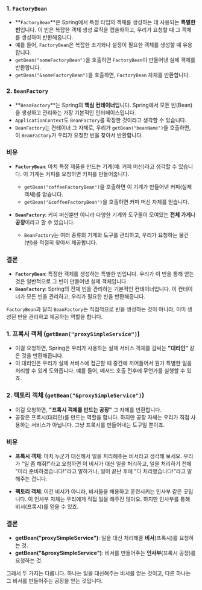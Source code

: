 ### 1. **`FactoryBean`**
- **`FactoryBean`**은 Spring에서 특정 타입의 객체를 생성하는 데 사용되는 **특별한 빈**입니다. 이 빈은 복잡한 객체 생성 로직을 캡슐화하고, 우리가 요청할 때 그 객체를 생성하여 반환해줍니다.
- 예를 들어, `FactoryBean`은 복잡한 초기화나 설정이 필요한 객체를 생성할 때 유용합니다.
- `getBean("someFactoryBean")`을 호출하면 `FactoryBean`이 만들어낸 실제 객체를 반환합니다.
- `getBean("&someFactoryBean")`을 호출하면, `FactoryBean` 자체를 반환합니다.

### 2. **`BeanFactory`**
- **`BeanFactory`**는 Spring의 **핵심 컨테이너**입니다. Spring에서 모든 빈(Bean)을 생성하고 관리하는 가장 기본적인 인터페이스입니다.
- `ApplicationContext`도 `BeanFactory`를 확장한 것이라고 생각할 수 있습니다.
- `BeanFactory`는 컨테이너 그 자체로, 우리가 `getBean("beanName")`을 호출하면, 이 `BeanFactory`가 우리가 요청한 빈을 찾아서 반환합니다.

### 비유
- **`FactoryBean`**: 마치 특정 제품을 만드는 기계(예: 커피 머신)라고 생각할 수 있습니다. 이 기계는 커피를 요청하면 커피를 만들어줍니다.
  - `getBean("coffeeFactoryBean")`을 호출하면 이 기계가 만들어낸 커피(실제 객체)를 얻습니다.
  - `getBean("&coffeeFactoryBean")`을 호출하면 커피 머신 자체를 얻습니다.

- **`BeanFactory`**: 커피 머신뿐만 아니라 다양한 기계와 도구들이 모여있는 **전체 가게**나 **공장**이라고 할 수 있습니다.
  - `BeanFactory`는 여러 종류의 기계와 도구를 관리하고, 우리가 요청하는 물건(빈)을 적절히 찾아서 제공합니다.

### 결론
- **`FactoryBean`**: 특정한 객체를 생성하는 특별한 빈입니다. 우리가 이 빈을 통해 얻는 것은 일반적으로 그 빈이 만들어낸 실제 객체입니다.
- **`BeanFactory`**: Spring의 전체 빈을 관리하는 기본적인 컨테이너입니다. 이 컨테이너가 모든 빈을 관리하고, 우리가 필요한 빈을 반환해줍니다.

`FactoryBean`과 달리 `BeanFactory`는 직접적으로 빈을 생성하는 것이 아니라, 이미 생성된 빈을 관리하고 제공하는 역할을 합니다.


### 1. **프록시 객체 (`getBean("proxySimpleService")`)**
- 이걸 요청하면, Spring은 우리가 사용하는 실제 서비스 객체를 감싸는 **"대리인"** 같은 것을 반환해줍니다.
- 이 대리인은 우리가 실제 서비스에 접근할 때 중간에 끼어들어서 뭔가 특별한 일을 처리할 수 있게 도와줍니다. 예를 들어, 메서드 호출 전후에 무언가를 실행할 수 있죠.

### 2. **팩토리 객체 (`getBean("&proxySimpleService")`)**
- 이걸 요청하면, **"프록시 객체를 만드는 공장"** 그 자체를 반환합니다.
- 공장은 프록시(대리인)를 만드는 역할을 합니다. 하지만 공장 자체는 우리가 직접 사용하는 서비스가 아닙니다. 그냥 프록시를 만들어내는 도구일 뿐이죠.

### 비유
- **프록시 객체**: 마치 누군가 대신해서 일을 처리해주는 비서라고 생각해 보세요. 우리가 "일 좀 해줘!"라고 요청하면 이 비서가 대신 일을 처리하고, 일을 처리하기 전에 "미리 준비하겠습니다!"라고 말하거나, 일이 끝난 후에 "다 처리했습니다!"라고 말해주는 겁니다.

- **팩토리 객체**: 이건 비서가 아니라, 비서들을 채용하고 훈련시키는 인사부 같은 곳입니다. 이 인사부 자체는 우리에게 직접 일을 해주진 않아요. 하지만 인사부를 통해 비서(프록시)를 얻을 수 있죠.

### 결론
- **getBean("proxySimpleService")**: 일을 대신 처리해줄 **비서**(프록시)를 요청하는 것.
- **getBean("&proxySimpleService")**: 비서를 만들어주는 **인사부**(프록시 공장)를 요청하는 것.

그래서 두 가지는 다릅니다. 하나는 일을 대신해주는 비서를 얻는 것이고, 다른 하나는 그 비서를 만들어주는 공장을 얻는 것입니다.